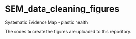 # SEM_data_cleaning_figures
Systematic Evidence Map - plastic health


The codes to create the figures are uploaded to this repository. 


